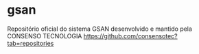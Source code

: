# gsan
Repositório oficial do sistema GSAN desenvolvido e mantido pela CONSENSO TECNOLOGIA
https://github.com/consensotec?tab=repositories
